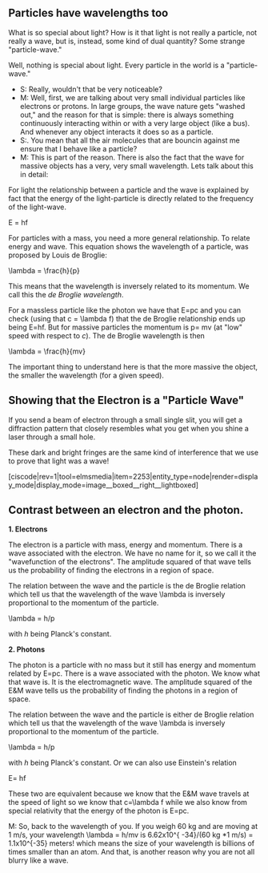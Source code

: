 ## Particles have wavelengths too
What is so special about light? How is it that light is not really a particle, not really a wave, but is, instead, some kind of dual quantity? Some strange "particle-wave."

Well, nothing is special about light. Every particle in the world is a "particle-wave."

- S: Really, wouldn't that be very noticeable?
- M: Well, first, we are talking about very small individual particles like electrons or protons. In large groups, the wave nature gets "washed out," and the reason for that is simple: there is always something continuously interacting within or with a very large object (like a bus). And whenever any object interacts it does so as a particle.
- S:. You mean that all the air molecules that are bouncin against me ensure that I behave like a particle?
- M: This is part of the reason. There is also the fact that the wave for massive objects has a very, very small wavelength. Lets talk about this in detail:

For light the relationship between a particle and the wave is explained by fact that the energy of the light-particle is directly related to the frequency of the light-wave.

<lrn-math>E = hf</lrn-math>

For particles with a mass, you need a more general relationship. To relate energy and wave. This equation shows the wavelength of a particle, was proposed by Louis de Broglie:

<lrn-math> \lambda = \frac{h}{p}</lrn-math>

This means that the wavelength is inversely related to its momentum. We call this the _de Broglie wavelength_.

For a massless particle like the photon we have that <lrn-math>E=pc</lrn-math> and you can check (using that <lrn-math>c = \lambda f</lrn-math>) that the de Broglie relationship ends up being <lrn-math>E=hf</lrn-math>. But for massive particles the momentum is <lrn-math> p= mv</lrn-math> (at "low" speed with respect to _c_). The de Broglie wavelength is then

<lrn-math>\lambda = \frac{h}{mv}</lrn-math>

The important thing to understand here is that the more massive the object, the smaller the wavelength (for a given speed).

## Showing that the Electron is a "Particle Wave"

If you send a beam of electron through a small single slit, you will get a diffraction pattern that closely resembles what you get when you shine a laser through a small hole.

These dark and bright fringes are the same kind of interference that we use to prove that light was a wave!

[ciscode|rev=1|tool=elmsmedia|item=2253|entity_type=node|render=display_mode|display_mode=image__boxed__right__lightboxed]

## Contrast between an electron and the photon.

**1. Electrons**

The electron is a particle with mass, energy and momentum. There is a wave associated with the electron. We have no name for it, so we call it the "wavefunction of the electrons". The amplitude squared of that wave tells us the probability of finding the electrons in a region of space.

The relation between the wave and the particle is the de Broglie relation which tell us that the wavelength of the wave <lrn-math>\lambda</lrn-math> is inversely proportional to the momentum of the particle.

<lrn-math>\lambda = h/p</lrn-math>

with _h_ being Planck's constant.

**2. Photons**

The photon is a particle with no mass but it still has energy and momentum related by <lrn-math>E=pc</lrn-math>. There is a wave associated with the photon. We know what that wave is. It is the electromagnetic wave. The amplitude squared of the E&M wave tells us the probability of finding the photons in a region of space.

The relation between the wave and the particle is either de Broglie relation which tell us that the wavelength of the wave <lrn-math>\lambda</lrn-math> is inversely proportional to the momentum of the particle.

<lrn-math>\lambda = h/p</lrn-math>

with _h_ being Planck's constant. Or we can also use Einstein's relation

<lrn-math>E= hf</lrn-math>

These two are equivalent because we know that the E&M wave travels at the speed of light so we know that <lrn-math>c=\lambda f</lrn-math> while we also know from special relativity that the energy of the photon is <lrn-math>E=pc</lrn-math>.

M: So, back to the wavelength of you. If you weigh 60 kg and are moving at 1 m/s, your wavelength  <lrn-math>\lambda = h/mv</lrn-math> is <lrn-math>6.62x10^{ -34}</lrn-math>/(60 kg *1 m/s) = <lrn-math>1.1x10^{-35}</lrn-math> meters! which means the size of your wavelength is billions of times smaller than an atom. And that, is another reason why you are not all blurry like a wave.

